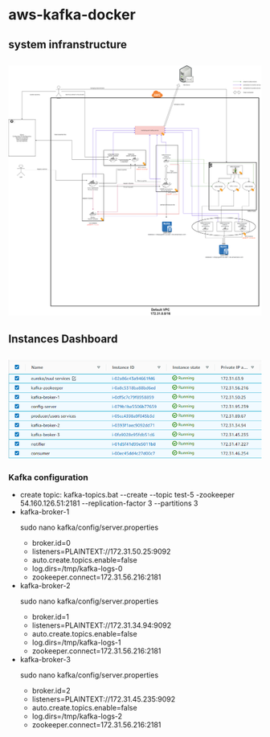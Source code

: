 # aws-kafka-docker
<h2>system infranstructure<h2>
<img src="architecture.png"/>
  
<h2>Instances Dashboard <h2>
<img src="aws.PNG"/>
<h3>Kafka configuration</h3>
<ul>
<li>create topic: kafka-topics.bat --create --topic test-5 -zookeeper 54.160.126.51:2181 --replication-factor 3 --partitions 3</li>
<li>kafka-broker-1</li>
  <p>sudo nano kafka/config/server.properties</p>
  <ul>
  <li>broker.id=0</li>
  <li>listeners=PLAINTEXT://172.31.50.25:9092</li>
  <li>auto.create.topics.enable=false</li>
  <li>log.dirs=/tmp/kafka-logs-0</li>
  <li>zookeeper.connect=172.31.56.216:2181</li>
  </ul>
<li>kafka-broker-2</li>
  <p>sudo nano kafka/config/server.properties</p>
  <ul>
  <li>broker.id=1</li>
  <li>listeners=PLAINTEXT://172.31.34.94:9092</li>
  <li>auto.create.topics.enable=false</li>
  <li>log.dirs=/tmp/kafka-logs-1</li>
  <li>zookeeper.connect=172.31.56.216:2181</li>
  </ul>
<li>kafka-broker-3</li>
  <p>sudo nano kafka/config/server.properties</p>
  <ul>
  <li>broker.id=2</li>
  <li>listeners=PLAINTEXT://172.31.45.235:9092</li>
  <li>auto.create.topics.enable=false</li>
  <li>log.dirs=/tmp/kafka-logs-2</li>
  <li>zookeeper.connect=172.31.56.216:2181</li>
  </ul>

</ul>

